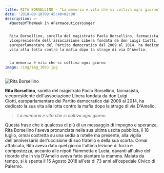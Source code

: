 ```yaml
---
title: RITA BORSELLINO - "La memoria è vita che si coltiva ogni giorno"
date: '2018-08-18T09:45:40+02:00'
description: >-
  #QuoteOfTheWeek in #FarmaceuticaYounger


  Rita Borsellino, sorella del magistrato Paolo Borsellino, farmacista,
  vicepresidente dell'associazione Libera fondata da don Luigi Ciotti,
  europarlamentare del Partito democratico dal 2009 al 2014, ha dedicato la sua
  vita alla lotta contro la mafia dopo la strage di via D'Amelio. 


  La memoria è vita che si coltiva ogni giorno
image: /img/img_3093.jpg
---
```

![Rita Borsellino](/img/img_3093.jpg)

**Rita Borsellino**, sorella del magistrato Paolo Borsellino, farmacista, vicepresidente dell'associazione Libera fondata da don Luigi Ciotti, europarlamentare del Partito democratico dal 2009 al 2014, ha dedicato la sua vita alla lotta contro la mafia dopo la strage di via D'Amelio. 

> _La memoria è vita che si coltiva ogni giorno_

Questa frase che è qualcosa di più di un messaggio di impegno e speranza, Rita Borsellino l'aveva pronunciata nella sua ultima uscita pubblica, il 18 luglio, ormai costretta su una sedia a rotelle ma presente, alla vigilia dell'anniversario dell'uccisione di suo fratello e della sua scorta. Ormai affaticata, Rita aveva dato quel giorno l'ultima lezione di forza e compostezza, accanto alle nipoti Fiammetta e Lucia, davanti all'ulivo del ricordo che in via D'Amelio aveva fatto piantare la mamma. Malata da tempo, si è spenta il 15 Agosto 2018 all'età di 73 anni all'ospedale Civico di Palermo.
